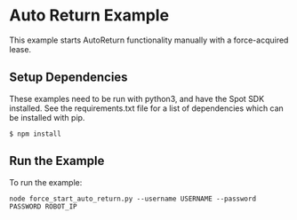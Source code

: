 <!--
Copyright (c) 2022 Boston Dynamics, Inc.  All rights reserved.

Downloading, reproducing, distributing or otherwise using the SDK Software
is subject to the terms and conditions of the Boston Dynamics Software
Development Kit License (20191101-BDSDK-SL).
-->

# Auto Return Example

This example starts AutoReturn functionality manually with a force-acquired lease.

## Setup Dependencies

These examples need to be run with python3, and have the Spot SDK installed. See the requirements.txt file for a list of dependencies which can be installed with pip.

```
$ npm install
```

## Run the Example

To run the example:

```
node force_start_auto_return.py --username USERNAME --password PASSWORD ROBOT_IP
```
